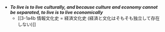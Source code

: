 - ***To live is to live culturally, and because culture and economy cannot be separated, to live is to live economically***
  - [[3-1a4b 情報文化史 = 経済文化史 (経済と文化はそもそも独立して存在しない)]]